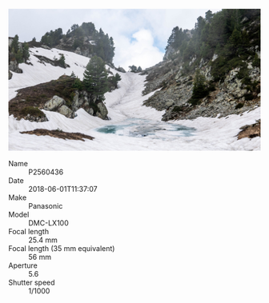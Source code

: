 [![P2560436](/photos/hd/P2560436.jpg)](/photos/full/P2560436.jpg?raw=true)

<dl>
  <dt>Name</dt>
  <dd>P2560436</dd>
  <dt>Date</dt>
  <dd>2018-06-01T11:37:07</dd>
  <dt>Make</dt>
  <dd>Panasonic</dd>
  <dt>Model</dt>
  <dd>DMC-LX100</dd>
  <dt>Focal length</dt>
  <dd>25.4 mm</dd>
  <dt>Focal length (35 mm equivalent)</dt>
  <dd>56 mm</dd>
  <dt>Aperture</dt>
  <dd>5.6</dd>
  <dt>Shutter speed</dt>
  <dd>1/1000</dd>
</dl>
